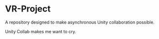 # VR-Project
A repository designed to make asynchronous Unity collaboration possible.

Unity Collab makes me want to cry.

